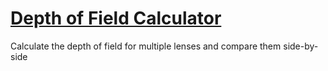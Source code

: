 # [Depth of Field Calculator](http://patik.com/depth-of-field/)

Calculate the depth of field for multiple lenses and compare them side-by-side
